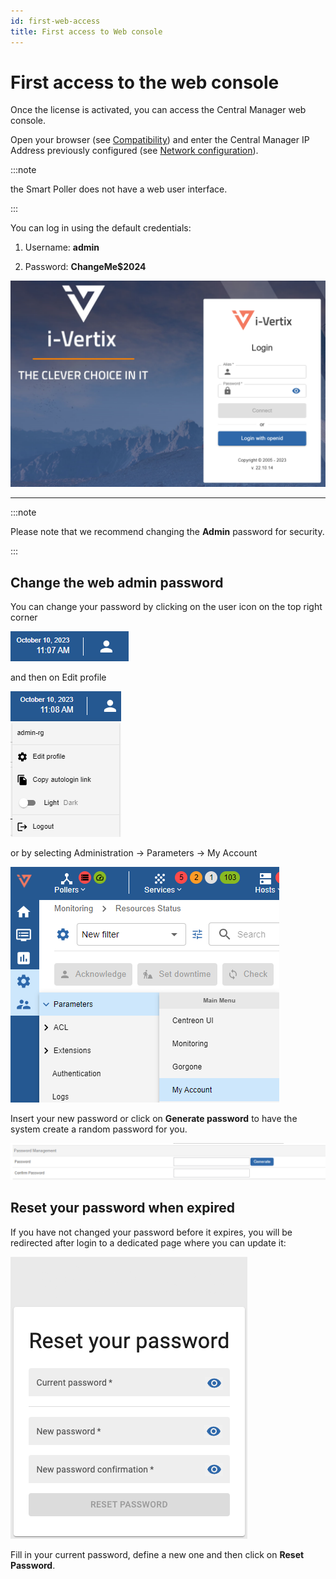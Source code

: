 ```yaml
---
id: first-web-access
title: First access to Web console
---
```


# First access to the web console

Once the license is activated, you can access the Central Manager web console.

Open your browser (see [Compatibility](../before-you-start/compatibility.md)) and enter the Central Manager IP Address previously configured (see [Network configuration](../../installation/setup-central-poller/network-configuration.md)).

:::note

the Smart Poller does not have a web user interface.

:::

You can log in using the default credentials:
1. Username: **admin**

2. Password: **ChangeMe$2024**

![i-Vertix web login](../../assets/configuring-smart-poller/ivertix-web-login.png)

---

:::note

Please note that we recommend changing the **Admin** password for security.

:::

## Change the web admin password

You can change your password by clicking on the user icon on
the top right corner

![User icon](../../assets/configuring-smart-poller/1-web-user-icon.png)

and then on Edit profile

![Edit profile](../../assets/configuring-smart-poller/2-web-user-icon.png)

or by selecting Administration -> Parameters -> My Account

![My Account](../../assets/configuring-smart-poller/3-web-user-icon.png)


Insert your new password or click on **Generate password** to
have the system create a random password for you.

![New password](../../assets/configuring-smart-poller/4-web-user-icon.png)

## Reset your password when expired
If you have not changed your password before it expires, you will be redirected after login to a dedicated page where you can update it:

![New password](../../assets/configuring-smart-poller/password_expired.png)

Fill in your current password, define a new one and then click on **Reset Password**.